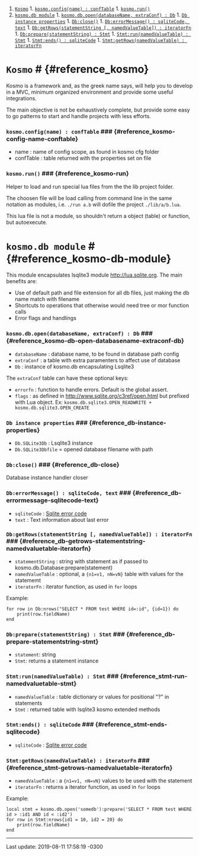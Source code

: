1. [```Kosmo```](#reference_kosmo)
		1. [```kosmo.config(name) : confTable```](#reference_kosmo-config-name-conftable)
		1. [```kosmo.run()```](#reference_kosmo-run)
1. [```kosmo.db module```](#reference_kosmo-db-module)
		1. [```kosmo.db.open(databaseName, extraConf) : Db```](#reference_kosmo-db-open-databasename-extraconf-db)
		1. [```Db instance properties```](#reference_db-instance-properties)
		1. [```Db:close()```](#reference_db-close)
		1. [```Db:errorMessage() : sqliteCode, text```](#reference_db-errormessage-sqlitecode-text)
		1. [```Db:getRows(statementString [, namedValueTable]) : iteratorFn```](#reference_db-getrows-statementstring-namedvaluetable-iteratorfn)
		1. [```Db:prepare(statementString) : Stmt```](#reference_db-prepare-statementstring-stmt)
		1. [```Stmt:run(namedValueTable) : Stmt```](#reference_stmt-run-namedvaluetable-stmt)
		1. [```Stmt:ends() : sqliteCode```](#reference_stmt-ends-sqlitecode)
		1. [```Stmt:getRows(namedValueTable) : iteratorFn```](#reference_stmt-getrows-namedvaluetable-iteratorfn)



# ``Kosmo`` # {#reference_kosmo}

Kosmo is a framework and, as the greek name says, will help you
to develop in a MVC, minimum organized environment and provide
some useful integrations.

The main objective is not be exhaustively complete, but provide
some easy to go patterns to start and handle projects with less
efforts.

### ``kosmo.config(name) : confTable`` ### {#reference_kosmo-config-name-conftable}

* name : name of config scope, as found in kosmo cfg folder
* confTable : table returned with the properties set on file

### ``kosmo.run()`` ### {#reference_kosmo-run}

Helper to load and run special lua files from the the lib project folder.

The choosen file will be load calling from command line in the same notation
as modules, i.e. `./run a.b` will dofile the project `./lib/a/b.lua`.

This lua file is not a module, so shouldn't return a object (table) or function,
but autoexecute.

# ``kosmo.db module`` # {#reference_kosmo-db-module}

This module encapsulates lsqlite3 module <http://lua.sqlite.org>.
The main benefits are:

* Use of default path and file extension for all db files, just making the db name match with filename
* Shortcuts to operations that otherwise would need tree or mor function calls
* Error flags and handlings

### ``kosmo.db.open(databaseName, extraConf) : Db`` ### {#reference_kosmo-db-open-databasename-extraconf-db}

* `databaseName` : database name, to be found in database path config
* `extraConf` : a table with extra paramenters to affect use of database
* `Db` : instance of kosmo.db encapsulating Lsqlite3

The `extraConf` table can have these optional keys:

* `errorfn` : function to handle errors. Default is the global assert.
* `flags` : as defined in <http://www.sqlite.org/c3ref/open.html> but prefixed with Lua object. Ex: `kosmo.db.sqlite3.OPEN_READWRITE + kosmo.db.sqlite3.OPEN_CREATE`

### ``Db instance properties`` ### {#reference_db-instance-properties}

* `Db.SQLite3Db` : Lsqlite3 instance
* `Db.SQLite3Dbfile` = opened database filename with path

### ``Db:close()`` ### {#reference_db-close}

Database instance handler closer

### ``Db:errorMessage() : sqliteCode, text`` ### {#reference_db-errormessage-sqlitecode-text}

* `sqliteCode` : [Sqlite error code](https://www.sqlite.org/rescode.html#primary_result_code_list)
* `text` : Text information about last error

### ``Db:getRows(statementString [, namedValueTable]) : iteratorFn`` ### {#reference_db-getrows-statementstring-namedvaluetable-iteratorfn}

* `statementString` : string with statement as if passed to kosmo.db.Database:prepare(statement)
* `namedValueTable` : optional, a `{n1=v1, nN=vN}` table with values for the statememt
* `iteratorFn` : iterator function, as used in `for` loops

Example:

```
for row in Db:nrows("SELECT * FROM test WHERE id=:id", {id=1}) do
    print(row.fieldName)
end
```

### ``Db:prepare(statementString) : Stmt`` ### {#reference_db-prepare-statementstring-stmt}

* `statement`: string
* `Stmt`: returns a statement instance

### ``Stmt:run(namedValueTable) : Stmt`` ### {#reference_stmt-run-namedvaluetable-stmt}

* `namedValueTable` : table dictionary or values for positional "?" in statements
* `Stmt` : returned table with lsqlite3 kosmo extended methods

### ``Stmt:ends() : sqliteCode`` ### {#reference_stmt-ends-sqlitecode}

* `sqliteCode` : [Sqlite error code](https://www.sqlite.org/rescode.html#primary_result_code_list)

### ``Stmt:getRows(namedValueTable) : iteratorFn`` ### {#reference_stmt-getrows-namedvaluetable-iteratorfn}

* `namedValueTable` : a `{n1=v1, nN=vN}` values to be used with the statement
* `iteratorFn` : returns a iterator function, as used in `for` loops

Example:

```
local stmt = kosmo.db.open('somedb'):prepare('SELECT * FROM test WHERE id > :id1 AND id < :id2')
for row in Stmt:nrows{id1 = 10, id2 = 20} do
    print(row.fieldName)
end
```

----------
Last update: 2019-08-11 17:58:19 -0300